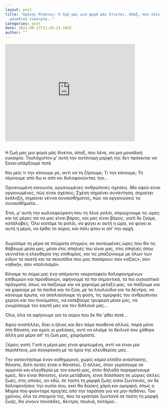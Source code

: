 ```yaml
---
layout: post
title: "Χρόνης Μίσσιος: Η ζωή μας μια φορά μάς δίνεται, άπαξ, που λένε, σα μια
  μοναδική ευκαιρία.."
categories: post
date: 2021-09-17T11:45:23.103Z
author: ""
---
```

<div class="video-responsive">
            <iframe width="420" height="315" frameborder="0" allowfullscreen style="margin-bottom: 1em;"
                src="https://www.youtube.com/embed/TV1PVjwX9ZU">
            </iframe>
</div>

<!--StartFragment-->

Η ζωή μας μια φορά μάς δίνεται, άπαξ, που λένε, σα μια μοναδική ευκαιρία. Τουλάχιστον μ’ αυτή την αυτόνομη μορφή της δεν πρόκειται να ξανα-υπάρξουμε ποτέ

Και μείς τι την κάνουμε ρε, αντί να τη ζήσουμε; Τι την κάνουμε; Τη σέρνουμε από δω κι από κει δολοφονώντας την…

Οργανωμένη κοινωνία, οργανωμένες ανθρώπινες σχέσεις. Μα αφού είναι οργανωμένες, πώς είναι σχέσεις; Σχέση σημαίνει συνάντηση, σημαίνει έκπληξη, σημαίνει γέννα συναισθήματος, πώς να οργανώσεις τα συναισθήματα...

Έτσι, μ’ αυτή την κωλοεφεύρεση που τη λένε ρολόι, σπρώχνουμε τις ώρες και τις μέρες σα να μας είναι βάρος, και μας είναι βάρος, γιατί δε ζούμε, κατάλαβες; Όλο κοιτάμε το ρολόι, να φύγει κι αυτή η ώρα, να φύγει κι αυτή η μέρα, να έρθει το αύριο, και πάλι φτου κι απ’ την αρχή.

\
Χωρίσαμε τη μέρα σε πτώματα στιγμών, σε σκοτωμένες ώρες που θα τις θάβουμε μέσα μας, μέσα στις σπηλιές του είναι μας, στις σπηλιές όπου γεννιέται η ελευθερία της επιθυμίας, και τις μπαζώνουμε με όλων των ειδών τα σκατά και τα σκουπίδια που μας πασάρουν σαν «αξίες», σαν «ηθική», σαν «πολιτισμό».

Κάναμε το σώμα μας ένα απέραντο νεκροταφείο δολοφονημένων επιθυμιών και προσδοκιών, αφήνουμε τα πιο σημαντικά, τα πιο ουσιαστικά πράγματα, όπως να παίξουμε και να χαρούμε μεταξύ μας, να παίξουμε και να χαρούμε με τα παιδιά και τα ζώα, με τα λουλούδια και τα δέντρα, να κάνουμε έρωτα, να απολαύσουμε τη φύση, τις ομορφιές του ανθρώπινου χεριού και του πνεύματος, να κατεβούμε τρυφερά μέσα μας, να γνωρίσουμε τον εαυτό μας και τον διπλανό μας...

Όλα, όλα τα αφήνουμε για το αύριο που δε θα 'ρθει ποτέ...

Αφού ανατέλλει, δύει ο ήλιος και δεν πάμε πουθενά αλλού, παρά μόνο στο θάνατο, και εμείς οι μαλάκες, αντί να κλαίμε το δειλινό που χάθηκε άλλη μια μέρα απ’ τη ζωή μας, χαιρόμαστε.

Ξέρεις γιατί; Γιατί η μέρα μας είναι φορτωμένη, αντί να είναι μια περιπέτεια, μια σύγκρουση με τα όρια της ελευθερίας μας.

Την καταντήσαμε έναν καθημερινό, χωρίς καμία ελπίδα ανάστασης, θάνατο, διότι αυτός είναι ο θάνατος. Ο άλλος, όταν γεράσουμε σε αρμονία και ελευθερία με τον εαυτό μας, όταν δηλαδή παραμείνουμε εμείς, δεν είναι θάνατος, είναι μετάβαση, είναι διάσπαση σε μύριες άλλες ζωές, στις οποίες, αν εδώ, σε τούτη τη μορφή ζωής είσαι ζωντανός, αν δε δολοφονήσεις την ουσία σου, εκεί θα δώσεις χάρη και ομορφιά, όπως η Μαρία που φούνταρε προχτές από την ταράτσα για να μην πεθάνει. Του χρόνου, όλα τα στοιχεία της, που τα κράτησε ζωντανά σε τούτη τη μορφή ζωής, θα γίνουν πανσέδες, δέντρα, πουλιά, ποτάμια…

<!--EndFragment-->